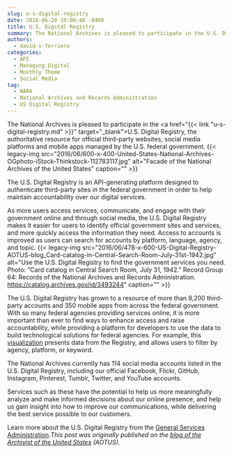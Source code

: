 ```yaml
---
slug: u-s-digital-registry
date: 2016-06-20 10:00:48 -0400
title: U.S. Digital Registry
summary: The National Archives is pleased to participate in the U.S. Digital Registry, the authoritative resource for official third-party websites, social media platforms and mobile apps managed by the U.S. federal government. The U.S. Digital Registry is an API-generating platform designed to authenticate third-party sites in the federal government in order to help maintain accountability over
authors:
  - david-s-ferriero
categories:
  - API
  - Managing Digital
  - Monthly Theme
  - Social Media
tag:
  - NARA
  - National Archives and Records Administration
  - US Digital Registry
---
```


The National Archives is pleased to participate in the <a href="{{< link "u-s-digital-registry.md" >}}" target="_blank">U.S. Digital Registry</a>, the authoritative resource for official third-party websites, social media platforms and mobile apps managed by the U.S. federal government. {{< legacy-img src="2016/06/600-x-400-United-States-National-Archives-OGphoto-iStock-Thinkstock-112783117.jpg" alt="Facade of the National Archives of the United States" caption="" >}} 

The U.S. Digital Registry is an API-generating platform designed to authenticate third-party sites in the federal government in order to help maintain accountability over our digital services.

As more users access services, communicate, and engage with their government online and through social media, the U.S. Digital Registry makes it easier for users to identify official government sites and services, and more quickly access the information they need. Access to accounts is improved as users can search for accounts by platform, language, agency, and topic. {{< legacy-img src="2016/06/478-x-600-US-Digital-Registry-AOTUS-blog_Card-catalog-in-Central-Search-Room-July-31st-1942.jpg" alt="Use the U.S. Digital Registry to find the government services you need. Photo: “Card catalog in Central Search Room, July 31, 1942.” Record Group 64: Records of the National Archives and Records Administration. https://catalog.archives.gov/id/3493244" caption="" >}} 

The U.S. Digital Registry has grown to a resource of more than 8,200 third-party accounts and 350 mobile apps from across the federal government. With so many federal agencies providing services online, it is more important than ever to find ways to enhance access and raise accountability, while providing a platform for developers to use the data to build technological solutions for federal agencies. For example, this <a href="https://public.tableau.com/profile/icf.information.insights#!/vizhome/GSASocialDigitalRegistryv2/FederalSocialMediaRegistry" target="_blank">visualization</a> presents data from the Registry, and allows users to filter by agency, platform, or keyword.

The National Archives currently has 114 social media accounts listed in the U.S. Digital Registry, including our official Facebook, Flickr, GitHub, Instagram, Pinterest, Tumblr, Twitter, and YouTube accounts.

Services such as these have the potential to help us more meaningfully analyze and make informed decisions about our online presence, and help us gain insight into how to improve our communications, while delivering the best service possible to our customers.

Learn more about the U.S. Digital Registry from the <a href="https://medium.com/@GeneralServicesAdministration/new-u-s-digital-registry-authenticates-official-public-service-accounts-1f8120d67976#.bdcj1kt2e" target="_blank">General Services Administration</a>._This post was originally published on the [blog of the Archivist of the United States](https://aotus.blogs.archives.gov/) (AOTUS)._